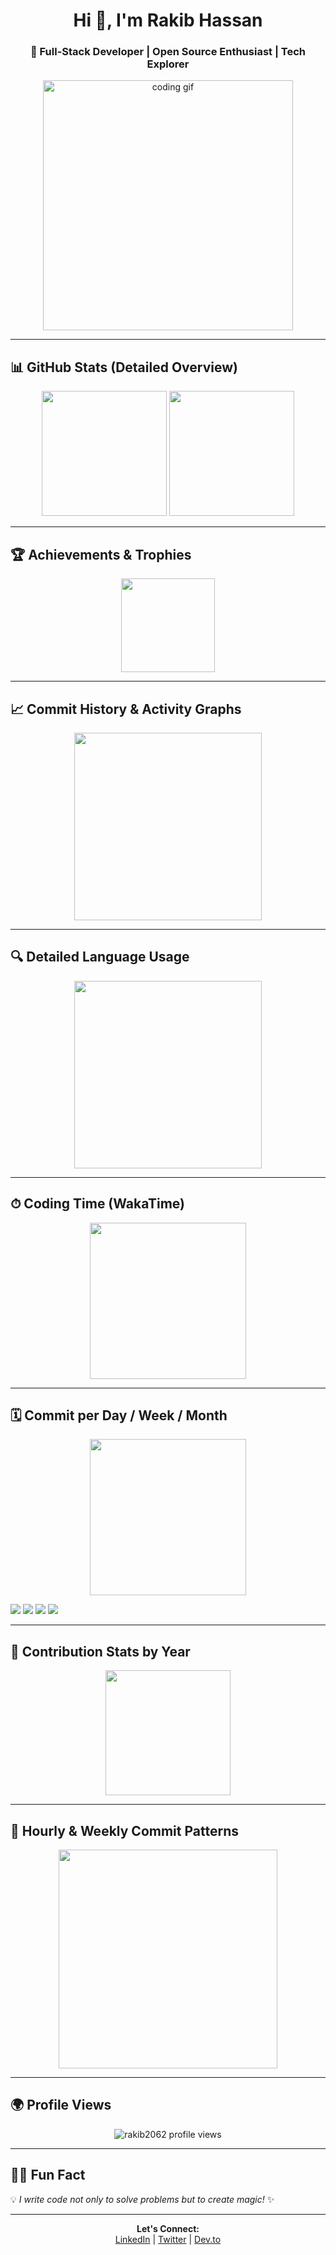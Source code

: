 <!-- Profile Header -->
<h1 align="center">Hi 👋, I'm Rakib Hassan</h1>
<h3 align="center">🚀 Full-Stack Developer | Open Source Enthusiast | Tech Explorer</h3>

<p align="center">
  <img src="https://media.giphy.com/media/qgQUggAC3Pfv687qPC/giphy.gif" width="400" alt="coding gif">
</p>

---

## 📊 GitHub Stats (Detailed Overview)
<p align="center">
  <img src="https://github-readme-stats.vercel.app/api?username=rakib2062&show_icons=true&theme=radical&count_private=true&include_all_commits=true" height="200">
  <img src="https://github-readme-streak-stats.herokuapp.com/?user=rakib2062&theme=radical" height="200">
</p>

---

## 🏆 Achievements & Trophies
<p align="center">
  <img src="https://github-profile-trophy.vercel.app/?username=rakib2062&theme=radical&column=7" height="150">
</p>

---

## 📈 Commit History & Activity Graphs
<p align="center">
  <img src="https://github-readme-activity-graph.vercel.app/graph?username=rakib2062&theme=react-dark" height="300">
</p>

---

## 🔍 Detailed Language Usage
<p align="center">
  <img src="https://github-readme-stats.vercel.app/api/top-langs/?username=rakib2062&layout=donut-vertical&theme=radical&langs_count=10" height="300">
</p>

---

## ⏱ Coding Time (WakaTime)
<p align="center">
  <img src="https://github-readme-stats.vercel.app/api/wakatime?username=rakib2062&layout=compact&theme=radical" height="250">
</p>

---

## 🗓 Commit per Day / Week / Month
<p align="center">
  <img src="https://github-contributor-stats.vercel.app/api?username=rakib2062&limit=5&theme=radical&combine_all_yearly_contributions=true" height="250">
</p>


![](http://github-profile-summary-cards.vercel.app/api/cards/productive-time?username=rakib2062&theme=github_dark)
![](http://github-profile-summary-cards.vercel.app/api/cards/stats?username=rakib2062&theme=github_dark)
![](http://github-profile-summary-cards.vercel.app/api/cards/repos-per-language?username=rakib2062&theme=github_dark)
![](http://github-profile-summary-cards.vercel.app/api/cards/most-commit-language?username=rakib2062&theme=github_dark)


---

## 🚀 Contribution Stats by Year
<p align="center">
  <img src="https://github-contribution-stats.vercel.app/api/?username=rakib2062" height="200">
</p>

---

## 📅 Hourly & Weekly Commit Patterns
<p align="center">
  <img src="https://raw.githubusercontent.com/rakib2062/rakib2062/master/profile-3d-contrib/profile-night-rainbow.svg" height="350">
</p>

---

## 🌍 Profile Views
<p align="center">
  <img src="https://komarev.com/ghpvc/?username=rakib2062&label=Profile%20views&color=0e75b6&style=flat" alt="rakib2062 profile views">
</p>

---

## 🧑‍💻 Fun Fact
💡 *I write code not only to solve problems but to create magic!* ✨

---

<!-- Footer -->
<p align="center">
  <strong>Let's Connect:</strong><br>
  <a href="https://linkedin.com/in/rakib-hassan" target="_blank">LinkedIn</a> |
  <a href="https://twitter.com/rakib" target="_blank">Twitter</a> |
  <a href="https://dev.to/rakib2062" target="_blank">Dev.to</a>
</p>
